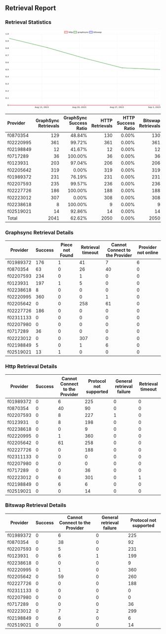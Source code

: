 ## Retrieval Report
### Retrieval Statistics
<img src="https://raw.githubusercontent.com/data-preservation-programs/filplus-checker-assets/main/filecoin-project/filecoin-plus-large-datasets/issues/1782/1693798613558.png"/>

| Provider  | GraphSync Retrievals | GraphSync Success Ratio | HTTP Retrievals | HTTP Success Ratio | Bitswap Retrievals | Bitswap Success Ratio |
| :-------- | -------------------: | ----------------------: | --------------: | -----------------: | -----------------: | --------------------: |
| f0870354  |                  129 |                  48.84% |             130 |              0.00% |                130 |                 0.00% |
| f02220995 |                  361 |                  99.72% |             361 |              0.00% |                361 |                 0.00% |
| f02198849 |                   12 |                  41.67% |              12 |              0.00% |                 12 |                 0.00% |
| f0717289  |                   36 |                 100.00% |              36 |              0.00% |                 36 |                 0.00% |
| f0123931  |                  203 |                  97.04% |             206 |              0.00% |                206 |                 0.00% |
| f02205642 |                  319 |                   0.00% |             319 |              0.00% |                319 |                 0.00% |
| f01989372 |                  231 |                  76.19% |             231 |              0.00% |                231 |                 0.00% |
| f02207593 |                  235 |                  99.57% |             236 |              0.00% |                236 |                 0.00% |
| f02227726 |                  186 |                 100.00% |             188 |              0.00% |                188 |                 0.00% |
| f02223012 |                  307 |                   0.00% |             308 |              0.00% |                308 |                 0.00% |
| f02238618 |                    8 |                 100.00% |               9 |              0.00% |                  9 |                 0.00% |
| f02519021 |                   14 |                  92.86% |              14 |              0.00% |                 14 |                 0.00% |
| Total     |                 2041 |                  62.62% |            2050 |              0.00% |               2050 |                 0.00% |

### Graphsync Retrieval Details
| Provider  | Success | Piece not Found | Retrieval timeout | Cannot Connect to the Provider | Provider not online |
| --------- | ------- | --------------- | ----------------- | ------------------------------ | ------------------- |
| f01989372 | 176     | 1               | 41                | 7                              | 6                   |
| f0870354  | 63      | 0               | 26                | 40                             | 0                   |
| f02207593 | 234     | 0               | 1                 | 0                              | 0                   |
| f0123931  | 197     | 1               | 5                 | 0                              | 0                   |
| f02238618 | 8       | 0               | 0                 | 0                              | 0                   |
| f02220995 | 360     | 0               | 0                 | 1                              | 0                   |
| f02205642 | 0       | 0               | 258               | 61                             | 0                   |
| f02227726 | 186     | 0               | 0                 | 0                              | 0                   |
| f02311133 | 0       | 0               | 0                 | 0                              | 0                   |
| f02207980 | 0       | 0               | 0                 | 0                              | 0                   |
| f0717289  | 36      | 0               | 0                 | 0                              | 0                   |
| f02223012 | 0       | 0               | 307               | 0                              | 0                   |
| f02198849 | 5       | 0               | 1                 | 6                              | 0                   |
| f02519021 | 13      | 1               | 0                 | 0                              | 0                   |

### Http Retrieval Details
| Provider  | Success | Cannot Connect to the Provider | Protocol not supported | General retrieval failure | Retrieval timeout |
| --------- | ------- | ------------------------------ | ---------------------- | ------------------------- | ----------------- |
| f01989372 | 0       | 6                              | 225                    | 0                         | 0                 |
| f0870354  | 0       | 40                             | 90                     | 0                         | 0                 |
| f02207593 | 0       | 8                              | 227                    | 1                         | 0                 |
| f0123931  | 0       | 8                              | 198                    | 0                         | 0                 |
| f02238618 | 0       | 0                              | 9                      | 0                         | 0                 |
| f02220995 | 0       | 1                              | 360                    | 0                         | 0                 |
| f02205642 | 0       | 61                             | 258                    | 0                         | 0                 |
| f02227726 | 0       | 0                              | 188                    | 0                         | 0                 |
| f02311133 | 0       | 0                              | 0                      | 0                         | 0                 |
| f02207980 | 0       | 0                              | 0                      | 0                         | 0                 |
| f0717289  | 0       | 0                              | 36                     | 0                         | 0                 |
| f02223012 | 0       | 6                              | 301                    | 0                         | 1                 |
| f02198849 | 0       | 6                              | 6                      | 0                         | 0                 |
| f02519021 | 0       | 0                              | 14                     | 0                         | 0                 |

### Bitswap Retrieval Details
| Provider  | Success | Cannot Connect to the Provider | General retrieval failure | Protocol not supported |
| --------- | ------- | ------------------------------ | ------------------------- | ---------------------- |
| f01989372 | 0       | 6                              | 0                         | 225                    |
| f0870354  | 0       | 38                             | 0                         | 92                     |
| f02207593 | 0       | 5                              | 0                         | 231                    |
| f0123931  | 0       | 6                              | 1                         | 199                    |
| f02238618 | 0       | 0                              | 0                         | 9                      |
| f02220995 | 0       | 1                              | 0                         | 360                    |
| f02205642 | 0       | 59                             | 0                         | 260                    |
| f02227726 | 0       | 0                              | 0                         | 188                    |
| f02311133 | 0       | 0                              | 0                         | 0                      |
| f02207980 | 0       | 0                              | 0                         | 0                      |
| f0717289  | 0       | 0                              | 0                         | 36                     |
| f02223012 | 0       | 7                              | 2                         | 299                    |
| f02198849 | 0       | 6                              | 0                         | 6                      |
| f02519021 | 0       | 0                              | 0                         | 14                     |
